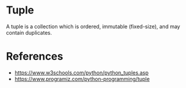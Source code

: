 # Tuple

A tuple is a collection which is ordered, immutable (fixed-size), and may contain duplicates.

# References

- https://www.w3schools.com/python/python_tuples.asp
- https://www.programiz.com/python-programming/tuple